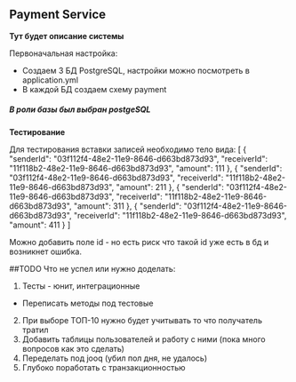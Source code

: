 ## Payment Service
**Тут будет описание системы**

 Первоначальная настройка:
- Создаем 3 БД PostgreSQL, настройки можно посмотреть в application.yml
- В каждой БД создаем схему payment 

##### В роли базы был выбран postgeSQL

**Тестирование**

Для тестирования вставки записей
необходимо тело вида:
[
    {
        "senderId": "03f112f4-48e2-11e9-8646-d663bd873d93",
        "receiverId": "11f118b2-48e2-11e9-8646-d663bd873d93",
        "amount": 111
    },
    {
        "senderId": "03f112f4-48e2-11e9-8646-d663bd873d93",
        "receiverId": "11f118b2-48e2-11e9-8646-d663bd873d93",
        "amount": 211
    },
    {
        "senderId": "03f112f4-48e2-11e9-8646-d663bd873d93",
        "receiverId": "11f118b2-48e2-11e9-8646-d663bd873d93",
        "amount": 311
    },
    {
        "senderId": "03f112f4-48e2-11e9-8646-d663bd873d93",
        "receiverId": "11f118b2-48e2-11e9-8646-d663bd873d93",
        "amount": 411
    }
]

Можно добавить поле id - но есть риск что такой id уже есть в бд и возникнет ошибка.

##TODO
Что не успел или нужно доделать:
1) Тесты - юнит, интеграционные
 - Переписать методы под тестовые 
2) При выборе ТОП-10 нужно будет учитывать то что получатель тратил
3) Добавить таблицы пользователей и работу с ними (пока много вопросов как это сделать)
4) Переделать под jooq (убил пол дня, не удалось)
5) Глубоко поработать с транзакционностью